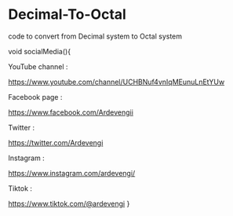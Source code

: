 # Decimal-To-Octal
code to convert from Decimal system to Octal system

void socialMedia(){

YouTube channel :

https://www.youtube.com/channel/UCHBNuf4vnIqMEunuLnEtYUw

Facebook page :

https://www.facebook.com/Ardevengii

Twitter :

https://twitter.com/Ardevengi

Instagram :

https://www.instagram.com/ardevengi/

Tiktok :

https://www.tiktok.com/@ardevengi
}
